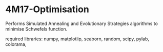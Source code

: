 # 4M17-Optimisation

Performs Simulated Annealing and Evolutionary Strategies algorithms to minimise Schwefels function.

required libraries:
numpy,
matplotlip,
seaborn,
random,
scipy,
pylab,
colorama,
